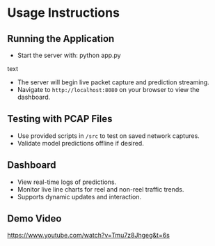 # Usage Instructions

## Running the Application
- Start the server with:
python app.py

text
- The server will begin live packet capture and prediction streaming.
- Navigate to `http://localhost:8080` on your browser to view the dashboard.

## Testing with PCAP Files
- Use provided scripts in `/src` to test on saved network captures.
- Validate model predictions offline if desired.

## Dashboard
- View real-time logs of predictions.
- Monitor live line charts for reel and non-reel traffic trends.
- Supports dynamic updates and interaction.

## Demo Video
https://www.youtube.com/watch?v=Tmu7z8Jhgeg&t=6s